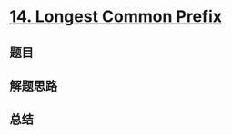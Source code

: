 # [14. Longest Common Prefix](https://leetcode.com/problems/longest-common-prefix/)

## 题目


## 解题思路


## 总结


